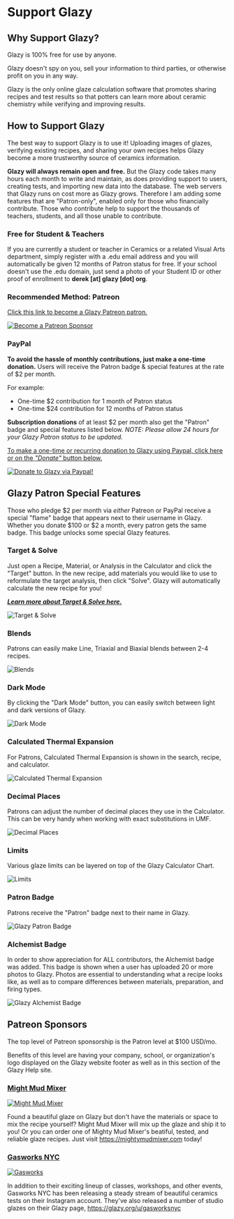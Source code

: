 # Support Glazy

## Why Support Glazy?

Glazy is 100% free for use by anyone.

Glazy doesn't spy on you, sell your information to third parties, or otherwise profit on you in any way.

Glazy is the only online glaze calculation software that promotes sharing recipes and test results so that potters can learn more about ceramic chemistry while verifying and improving results.

## How to Support Glazy

The best way to support Glazy is to use it! Uploading images of glazes, verifying existing recipes, and sharing your own recipes helps Glazy become a more trustworthy source of ceramics information.

**Glazy will always remain open and free.** But the Glazy code takes many hours each month to write and maintain, as does providing support to users, creating tests, and importing new data into the database. The web servers that Glazy runs on cost more as Glazy grows. Therefore I am adding some features that are "Patron-only", enabled only for those who financially contribute. Those who contribute help to support the thousands of teachers, students, and all those unable to contribute.

### Free for Student & Teachers

If you are currently a student or teacher in Ceramics or a related Visual Arts department, simply register with a .edu email address and you will automatically be given 12 months of Patron status for free. If your school doesn't use the .edu domain, just send a photo of your Student ID or other proof of enrollment to **derek [at] glazy [dot] org**.

### Recommended Method: Patreon

[Click this link to become a Glazy Patreon patron.](https://www.patreon.com/bePatron?u%253D5941215)

[![Become a Patreon Sponsor](./img/patreon-logo.png)](https://www.patreon.com/bePatron?u=5941215)

### PayPal

**To avoid the hassle of monthly contributions, just make a one-time donation.** Users will receive the Patron badge & special features at the rate of $2 per month.

For example:

- One-time $2 contribution for 1 month of Patron status
- One-time $24 contribution for 12 months of Patron status

**Subscription donations** of at least $2 per month also get the "Patron" badge and special features listed below.
_NOTE: Please allow 24 hours for your Glazy Patron status to be updated._

[To make a one-time or recurring donation to Glazy using Paypal, click here or on the _"Donate"_ button below.](https://www.paypal.com/cgi-bin/webscr?cmd=_donations&business=VN8HBLPQG6N3E&currency_code=USD&source=url)

[![Donate to Glazy via Paypal!](./img/paypal.png)](https://www.paypal.com/cgi-bin/webscr?cmd=_donations&business=VN8HBLPQG6N3E&currency_code=USD&source=url)

## Glazy Patron Special Features

Those who pledge $2 per month via _either_ Patreon or PayPal receive a special "flame" badge that appears next to their username in Glazy. Whether you donate $100 or $2 a month, every patron gets the same badge. This badge unlocks some special Glazy features.

### Target & Solve

Just open a Recipe, Material, or Analysis in the Calculator and click the "Target" button. In the new recipe, add materials you would like to use to reformulate the target analysis, then click "Solve". Glazy will automatically calculate the new recipe for you!

**_[Learn more about Target & Solve here.](/guide/targetsolve)_**

<img src="./img/benefits/solve.jpg" alt="Target & Solve" />

### Blends

Patrons can easily make Line, Triaxial and Biaxial blends between 2-4 recipes.

<img src="./img/benefits/blends.jpg" alt="Blends" />

### Dark Mode

By clicking the "Dark Mode" button, you can easily switch between light and dark versions of Glazy.

<img src="./img/benefits/darkmode.jpg" alt="Dark Mode" />

### Calculated Thermal Expansion

For Patrons, Calculated Thermal Expansion is shown in the search, recipe, and calculator.

<img src="./img/benefits/calculatedexpansion.jpg" alt="Calculated Thermal Expansion" />

### Decimal Places

Patrons can adjust the number of decimal places they use in the Calculator. This can be very handy when working with exact substitutions in UMF.

<img src="./img/benefits/decimal.jpg" alt="Decimal Places" />

### Limits

Various glaze limits can be layered on top of the Glazy Calculator Chart.

<img src="./img/benefits/limits.jpg" alt="Limits" />

### Patron Badge

Patrons receive the "Patron" badge next to their name in Glazy.

<img src="./img/badge_patron.jpg" alt="Glazy Patron Badge" />

### Alchemist Badge

In order to show appreciation for ALL contributors, the Alchemist badge was added. This badge is shown when a user has uploaded 20 or more photos to Glazy. Photos are essential to understanding what a recipe looks like, as well as to compare differences between materials, preparation, and firing types.

<img src="./img/badge_alchemist.jpg" alt="Glazy Alchemist Badge" />

## Patreon Sponsors

The top level of Patreon sponsorship is the Patron level at $100 USD/mo.

Benefits of this level are having your company, school, or organization's logo displayed on the Glazy website footer as well as in this section of the Glazy Help site.

### [Might Mud Mixer](https://mightymudmixer.com/)

[![Might Mud Mixer](./img/logo_mighty_color.png)](https://mightymudmixer.com/)

Found a beautiful glaze on Glazy but don't have the materials or space to mix the recipe yourself?
Might Mud Mixer will mix up the glaze and ship it to you! Or you can order one of Mighty Mud Mixer's
beatiful, tested, and reliable glaze recipes. Just visit <a href="https://mightymudmixer.com/">https://mightymudmixer.com</a> today!

### [Gasworks NYC](https://gasworksnyc.com)

[![Gasworks](./img/logo-gasworks.png)](https://gasworksnyc.com)

In addition to their exciting lineup of classes, workshops, and other events, Gasworks NYC has been releasing a steady stream of beautiful ceramics tests on their Instagram account. They've also released a number of studio glazes on their Glazy page, https://glazy.org/u/gasworksnyc
